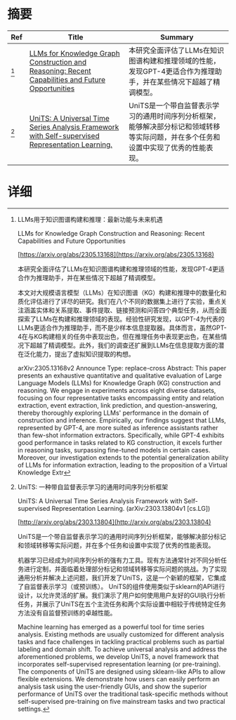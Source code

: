 # 摘要

| Ref | Title | Summary |
| --- | --- | --- |
| [^1] | [LLMs for Knowledge Graph Construction and Reasoning: Recent Capabilities and Future Opportunities](https://arxiv.org/abs/2305.13168) | 本研究全面评估了LLMs在知识图谱构建和推理领域的性能，发现GPT-4更适合作为推理助手，并在某些情况下超越了精调模型。 |
| [^2] | [UniTS: A Universal Time Series Analysis Framework with Self-supervised Representation Learning.](http://arxiv.org/abs/2303.13804) | UniTS是一个带自监督表示学习的通用时间序列分析框架，能够解决部分标记和领域转移等实际问题，并在多个任务和设置中实现了优秀的性能表现。 |

# 详细

[^1]: LLMs用于知识图谱构建和推理：最新功能与未来机遇

    LLMs for Knowledge Graph Construction and Reasoning: Recent Capabilities and Future Opportunities

    [https://arxiv.org/abs/2305.13168](https://arxiv.org/abs/2305.13168)

    本研究全面评估了LLMs在知识图谱构建和推理领域的性能，发现GPT-4更适合作为推理助手，并在某些情况下超越了精调模型。

    

    本文对大规模语言模型（LLMs）在知识图谱（KG）构建和推理中的数量化和质化评估进行了详尽的研究。我们在八个不同的数据集上进行了实验，重点关注涵盖实体和关系提取、事件提取、链接预测和问答四个典型任务，从而全面探索了LLMs在构建和推理领域的表现。经验性研究发现，以GPT-4为代表的LLMs更适合作为推理助手，而不是少样本信息提取器。具体而言，虽然GPT-4在与KG构建相关的任务中表现出色，但在推理任务中表现更出色，在某些情况下超越了精调模型。此外，我们的调查还扩展到LLMs在信息提取方面的潜在泛化能力，提出了虚拟知识提取的构想。

    arXiv:2305.13168v2 Announce Type: replace-cross  Abstract: This paper presents an exhaustive quantitative and qualitative evaluation of Large Language Models (LLMs) for Knowledge Graph (KG) construction and reasoning. We engage in experiments across eight diverse datasets, focusing on four representative tasks encompassing entity and relation extraction, event extraction, link prediction, and question-answering, thereby thoroughly exploring LLMs' performance in the domain of construction and inference. Empirically, our findings suggest that LLMs, represented by GPT-4, are more suited as inference assistants rather than few-shot information extractors. Specifically, while GPT-4 exhibits good performance in tasks related to KG construction, it excels further in reasoning tasks, surpassing fine-tuned models in certain cases. Moreover, our investigation extends to the potential generalization ability of LLMs for information extraction, leading to the proposition of a Virtual Knowledge Extr
    
[^2]: UniTS: 一种带自监督表示学习的通用时间序列分析框架

    UniTS: A Universal Time Series Analysis Framework with Self-supervised Representation Learning. (arXiv:2303.13804v1 [cs.LG])

    [http://arxiv.org/abs/2303.13804](http://arxiv.org/abs/2303.13804)

    UniTS是一个带自监督表示学习的通用时间序列分析框架，能够解决部分标记和领域转移等实际问题，并在多个任务和设置中实现了优秀的性能表现。

    

    机器学习已经成为时间序列分析的强有力工具。现有方法通常针对不同分析任务进行定制，并面临着处理部分标记和领域转移等实际问题的挑战。为了实现通用分析并解决上述问题，我们开发了UniTS，这是一个新颖的框架，它集成了自监督表示学习（或预训练）。 UniTS的组件使用类似于sklearn的API进行设计，以允许灵活的扩展。我们演示了用户如何使用用户友好的GUI执行分析任务，并展示了UniTS在五个主流任务和两个实际设置中相较于传统特定任务方法没有自监督预训练的卓越性能。

    Machine learning has emerged as a powerful tool for time series analysis. Existing methods are usually customized for different analysis tasks and face challenges in tackling practical problems such as partial labeling and domain shift. To achieve universal analysis and address the aforementioned problems, we develop UniTS, a novel framework that incorporates self-supervised representation learning (or pre-training). The components of UniTS are designed using sklearn-like APIs to allow flexible extensions. We demonstrate how users can easily perform an analysis task using the user-friendly GUIs, and show the superior performance of UniTS over the traditional task-specific methods without self-supervised pre-training on five mainstream tasks and two practical settings.
    

